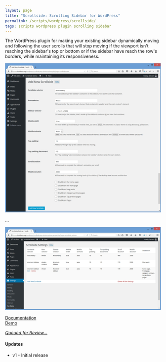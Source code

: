 ```yaml
---
layout: page
title: "Scrollside: Scrolling Sidebar for WordPress"
permalink: /scripts/wordpress/scrollside/
tags: scripts wordpress plugin scrolling sidebar
---
```


The WordPress plugin for making your existing sidebar dynamically moving and following the user scrolls that will stop moving if the viewport isn't reaching the sidebar's top or bottom or if the sidebar have reach the row's borders, while maintaining its responsiveness.

![Add New Scrollside](add-new-scrollside.jpg)

...

![Scrollside Settings](scrollside-settings.jpg)

<div class="row">
	<div class="col-sm-5 col-sm-offset-1">
		<a class="btn btn-primary btn-lg" href="doc.html" role="button" style="width: 100%;">Documentation</a>
	</div>
	<div class="col-sm-5">
		<a class="btn btn-primary btn-lg" href="http://demo.heliohost.org/wordpress/scrollside/" role="button" target="_blank" style="width: 100%;">Demo</a>
	</div>
</div>

<p class="h4 buy"><em><u>Queued for Review...</u></em></p>


#### Updates

 - v1 - Initial release
